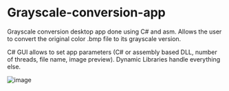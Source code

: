 # Grayscale-conversion-app
Grayscale conversion desktop app done using C# and asm.
Allows the user to convert the original color .bmp file to its grayscale version.

C# GUI allows to set app parameters (C# or assembly based DLL, number of threads, file name, image preview). Dynamic Libraries handle everything else.

![image](https://user-images.githubusercontent.com/63716538/225368633-0b32eafa-0a2e-47c1-beb4-df7b60cf056c.png)

